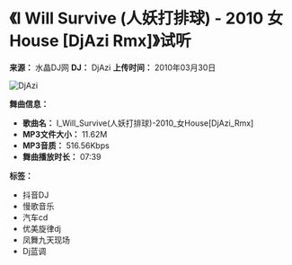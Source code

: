 # 《I Will Survive (人妖打排球) - 2010 女House [DjAzi Rmx]》试听

**来源：** 水晶DJ网
**DJ：** DjAzi
**上传时间：** 2010年03月30日

![DjAzi](http://music.oscaches.com/avatars/201608/7801361095377b1fb2e21f7469e0dd37_128.jpg)

**舞曲信息：**

*   **歌曲名：** I\_Will\_Survive(人妖打排球)-2010\_女House\[DjAzi\_Rmx\]
*   **MP3文件大小：** 11.62M
*   **MP3音质：** 516.56Kbps
*   **舞曲播放时长：** 07:39

**标签：**

*   抖音DJ
*   慢歌音乐
*   汽车cd
*   优美旋律dj
*   凤舞九天现场
*   Dj蓝调
